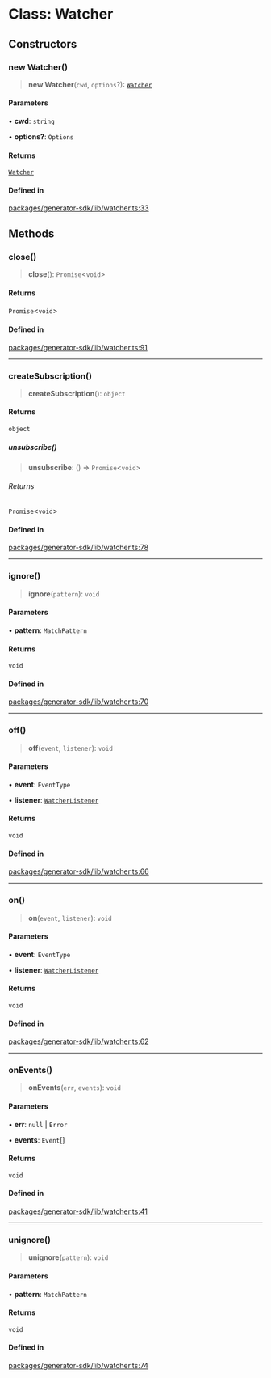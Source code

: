 # Class: Watcher

## Constructors

### new Watcher()

> **new Watcher**(`cwd`, `options`?): [`Watcher`](Watcher.md)

#### Parameters

• **cwd**: `string`

• **options?**: `Options`

#### Returns

[`Watcher`](Watcher.md)

#### Defined in

[packages/generator-sdk/lib/watcher.ts:33](https://github.com/andreisergiu98/baeta/blob/4c16a2c8fa14b6d48e42b6a2c2893542bd64b987/packages/generator-sdk/lib/watcher.ts#L33)

## Methods

### close()

> **close**(): `Promise`\<`void`\>

#### Returns

`Promise`\<`void`\>

#### Defined in

[packages/generator-sdk/lib/watcher.ts:91](https://github.com/andreisergiu98/baeta/blob/4c16a2c8fa14b6d48e42b6a2c2893542bd64b987/packages/generator-sdk/lib/watcher.ts#L91)

***

### createSubscription()

> **createSubscription**(): `object`

#### Returns

`object`

##### unsubscribe()

> **unsubscribe**: () => `Promise`\<`void`\>

###### Returns

`Promise`\<`void`\>

#### Defined in

[packages/generator-sdk/lib/watcher.ts:78](https://github.com/andreisergiu98/baeta/blob/4c16a2c8fa14b6d48e42b6a2c2893542bd64b987/packages/generator-sdk/lib/watcher.ts#L78)

***

### ignore()

> **ignore**(`pattern`): `void`

#### Parameters

• **pattern**: `MatchPattern`

#### Returns

`void`

#### Defined in

[packages/generator-sdk/lib/watcher.ts:70](https://github.com/andreisergiu98/baeta/blob/4c16a2c8fa14b6d48e42b6a2c2893542bd64b987/packages/generator-sdk/lib/watcher.ts#L70)

***

### off()

> **off**(`event`, `listener`): `void`

#### Parameters

• **event**: `EventType`

• **listener**: [`WatcherListener`](../type-aliases/WatcherListener.md)

#### Returns

`void`

#### Defined in

[packages/generator-sdk/lib/watcher.ts:66](https://github.com/andreisergiu98/baeta/blob/4c16a2c8fa14b6d48e42b6a2c2893542bd64b987/packages/generator-sdk/lib/watcher.ts#L66)

***

### on()

> **on**(`event`, `listener`): `void`

#### Parameters

• **event**: `EventType`

• **listener**: [`WatcherListener`](../type-aliases/WatcherListener.md)

#### Returns

`void`

#### Defined in

[packages/generator-sdk/lib/watcher.ts:62](https://github.com/andreisergiu98/baeta/blob/4c16a2c8fa14b6d48e42b6a2c2893542bd64b987/packages/generator-sdk/lib/watcher.ts#L62)

***

### onEvents()

> **onEvents**(`err`, `events`): `void`

#### Parameters

• **err**: `null` \| `Error`

• **events**: `Event`[]

#### Returns

`void`

#### Defined in

[packages/generator-sdk/lib/watcher.ts:41](https://github.com/andreisergiu98/baeta/blob/4c16a2c8fa14b6d48e42b6a2c2893542bd64b987/packages/generator-sdk/lib/watcher.ts#L41)

***

### unignore()

> **unignore**(`pattern`): `void`

#### Parameters

• **pattern**: `MatchPattern`

#### Returns

`void`

#### Defined in

[packages/generator-sdk/lib/watcher.ts:74](https://github.com/andreisergiu98/baeta/blob/4c16a2c8fa14b6d48e42b6a2c2893542bd64b987/packages/generator-sdk/lib/watcher.ts#L74)
